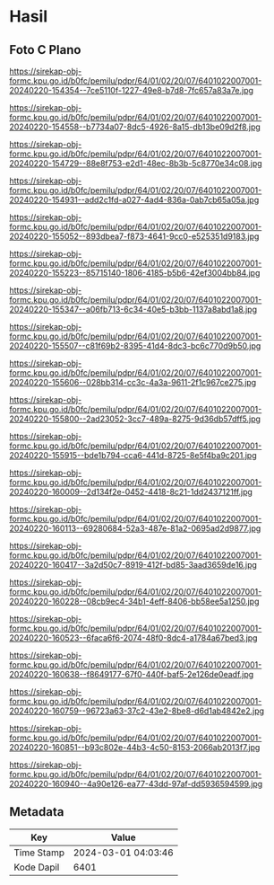 # Hasil

## Foto C Plano

https://sirekap-obj-formc.kpu.go.id/b0fc/pemilu/pdpr/64/01/02/20/07/6401022007001-20240220-154354--7ce5110f-1227-49e8-b7d8-7fc657a83a7e.jpg

https://sirekap-obj-formc.kpu.go.id/b0fc/pemilu/pdpr/64/01/02/20/07/6401022007001-20240220-154558--b7734a07-8dc5-4926-8a15-db13be09d2f8.jpg

https://sirekap-obj-formc.kpu.go.id/b0fc/pemilu/pdpr/64/01/02/20/07/6401022007001-20240220-154729--88e8f753-e2d1-48ec-8b3b-5c8770e34c08.jpg

https://sirekap-obj-formc.kpu.go.id/b0fc/pemilu/pdpr/64/01/02/20/07/6401022007001-20240220-154931--add2c1fd-a027-4ad4-836a-0ab7cb65a05a.jpg

https://sirekap-obj-formc.kpu.go.id/b0fc/pemilu/pdpr/64/01/02/20/07/6401022007001-20240220-155052--893dbea7-f873-4641-9cc0-e525351d9183.jpg

https://sirekap-obj-formc.kpu.go.id/b0fc/pemilu/pdpr/64/01/02/20/07/6401022007001-20240220-155223--85715140-1806-4185-b5b6-42ef3004bb84.jpg

https://sirekap-obj-formc.kpu.go.id/b0fc/pemilu/pdpr/64/01/02/20/07/6401022007001-20240220-155347--a06fb713-6c34-40e5-b3bb-1137a8abd1a8.jpg

https://sirekap-obj-formc.kpu.go.id/b0fc/pemilu/pdpr/64/01/02/20/07/6401022007001-20240220-155507--c81f69b2-8395-41d4-8dc3-bc6c770d9b50.jpg

https://sirekap-obj-formc.kpu.go.id/b0fc/pemilu/pdpr/64/01/02/20/07/6401022007001-20240220-155606--028bb314-cc3c-4a3a-9611-2f1c967ce275.jpg

https://sirekap-obj-formc.kpu.go.id/b0fc/pemilu/pdpr/64/01/02/20/07/6401022007001-20240220-155800--2ad23052-3cc7-489a-8275-9d36db57dff5.jpg

https://sirekap-obj-formc.kpu.go.id/b0fc/pemilu/pdpr/64/01/02/20/07/6401022007001-20240220-155915--bde1b794-cca6-441d-8725-8e5f4ba9c201.jpg

https://sirekap-obj-formc.kpu.go.id/b0fc/pemilu/pdpr/64/01/02/20/07/6401022007001-20240220-160009--2d134f2e-0452-4418-8c21-1dd2437121ff.jpg

https://sirekap-obj-formc.kpu.go.id/b0fc/pemilu/pdpr/64/01/02/20/07/6401022007001-20240220-160113--69280684-52a3-487e-81a2-0695ad2d9877.jpg

https://sirekap-obj-formc.kpu.go.id/b0fc/pemilu/pdpr/64/01/02/20/07/6401022007001-20240220-160417--3a2d50c7-8919-412f-bd85-3aad3659de16.jpg

https://sirekap-obj-formc.kpu.go.id/b0fc/pemilu/pdpr/64/01/02/20/07/6401022007001-20240220-160228--08cb9ec4-34b1-4eff-8406-bb58ee5a1250.jpg

https://sirekap-obj-formc.kpu.go.id/b0fc/pemilu/pdpr/64/01/02/20/07/6401022007001-20240220-160523--6faca6f6-2074-48f0-8dc4-a1784a67bed3.jpg

https://sirekap-obj-formc.kpu.go.id/b0fc/pemilu/pdpr/64/01/02/20/07/6401022007001-20240220-160638--f8649177-67f0-440f-baf5-2e126de0eadf.jpg

https://sirekap-obj-formc.kpu.go.id/b0fc/pemilu/pdpr/64/01/02/20/07/6401022007001-20240220-160759--96723a63-37c2-43e2-8be8-d6d1ab4842e2.jpg

https://sirekap-obj-formc.kpu.go.id/b0fc/pemilu/pdpr/64/01/02/20/07/6401022007001-20240220-160851--b93c802e-44b3-4c50-8153-2066ab2013f7.jpg

https://sirekap-obj-formc.kpu.go.id/b0fc/pemilu/pdpr/64/01/02/20/07/6401022007001-20240220-160940--4a90e126-ea77-43dd-97af-dd5936594599.jpg


## Metadata

| Key        | Value               |
| ---------- | ------------------- |
| Time Stamp | 2024-03-01 04:03:46 |
| Kode Dapil | 6401                |



